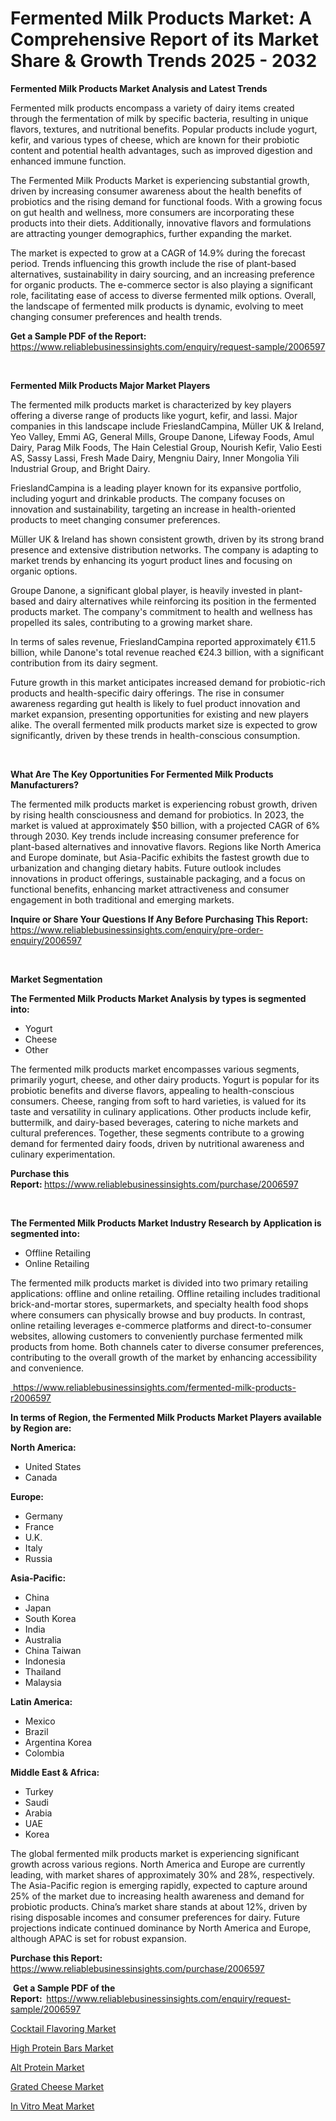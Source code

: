 <p><h1>Fermented Milk Products Market: A Comprehensive Report of its Market Share & Growth Trends 2025 - 2032</h1></p><p><strong>Fermented Milk Products Market Analysis and Latest Trends</strong></p>
<p><p>Fermented milk products encompass a variety of dairy items created through the fermentation of milk by specific bacteria, resulting in unique flavors, textures, and nutritional benefits. Popular products include yogurt, kefir, and various types of cheese, which are known for their probiotic content and potential health advantages, such as improved digestion and enhanced immune function. </p><p>The Fermented Milk Products Market is experiencing substantial growth, driven by increasing consumer awareness about the health benefits of probiotics and the rising demand for functional foods. With a growing focus on gut health and wellness, more consumers are incorporating these products into their diets. Additionally, innovative flavors and formulations are attracting younger demographics, further expanding the market. </p><p>The market is expected to grow at a CAGR of 14.9% during the forecast period. Trends influencing this growth include the rise of plant-based alternatives, sustainability in dairy sourcing, and an increasing preference for organic products. The e-commerce sector is also playing a significant role, facilitating ease of access to diverse fermented milk options. Overall, the landscape of fermented milk products is dynamic, evolving to meet changing consumer preferences and health trends.</p></p>
<p><strong>Get a Sample PDF of the Report:&nbsp;</strong> <a href="https://www.reliablebusinessinsights.com/enquiry/request-sample/2006597?utm_campaign=118&utm_medium=2&utm_source=Github&utm_content=ia&utm_term=14022025&utm_id=fermented-milk-products">https://www.reliablebusinessinsights.com/enquiry/request-sample/2006597</a></p>
<p>&nbsp;</p>
<p><strong>Fermented Milk Products Major Market Players</strong></p>
<p><p>The fermented milk products market is characterized by key players offering a diverse range of products like yogurt, kefir, and lassi. Major companies in this landscape include FrieslandCampina, Müller UK & Ireland, Yeo Valley, Emmi AG, General Mills, Groupe Danone, Lifeway Foods, Amul Dairy, Parag Milk Foods, The Hain Celestial Group, Nourish Kefir, Valio Eesti AS, Sassy Lassi, Fresh Made Dairy, Mengniu Dairy, Inner Mongolia Yili Industrial Group, and Bright Dairy.</p><p>FrieslandCampina is a leading player known for its expansive portfolio, including yogurt and drinkable products. The company focuses on innovation and sustainability, targeting an increase in health-oriented products to meet changing consumer preferences. </p><p>Müller UK & Ireland has shown consistent growth, driven by its strong brand presence and extensive distribution networks. The company is adapting to market trends by enhancing its yogurt product lines and focusing on organic options.</p><p>Groupe Danone, a significant global player, is heavily invested in plant-based and dairy alternatives while reinforcing its position in the fermented products market. The company's commitment to health and wellness has propelled its sales, contributing to a growing market share.</p><p>In terms of sales revenue, FrieslandCampina reported approximately €11.5 billion, while Danone's total revenue reached €24.3 billion, with a significant contribution from its dairy segment.</p><p>Future growth in this market anticipates increased demand for probiotic-rich products and health-specific dairy offerings. The rise in consumer awareness regarding gut health is likely to fuel product innovation and market expansion, presenting opportunities for existing and new players alike. The overall fermented milk products market size is expected to grow significantly, driven by these trends in health-conscious consumption.</p></p>
<p>&nbsp;</p>
<p><strong>What Are The Key Opportunities For Fermented Milk Products Manufacturers?</strong></p>
<p><p>The fermented milk products market is experiencing robust growth, driven by rising health consciousness and demand for probiotics. In 2023, the market is valued at approximately $50 billion, with a projected CAGR of 6% through 2030. Key trends include increasing consumer preference for plant-based alternatives and innovative flavors. Regions like North America and Europe dominate, but Asia-Pacific exhibits the fastest growth due to urbanization and changing dietary habits. Future outlook includes innovations in product offerings, sustainable packaging, and a focus on functional benefits, enhancing market attractiveness and consumer engagement in both traditional and emerging markets.</p></p>
<p><strong>Inquire or Share Your Questions If Any Before Purchasing This Report:</strong> <a href="https://www.reliablebusinessinsights.com/enquiry/pre-order-enquiry/2006597?utm_campaign=118&utm_medium=2&utm_source=Github&utm_content=ia&utm_term=14022025&utm_id=fermented-milk-products">https://www.reliablebusinessinsights.com/enquiry/pre-order-enquiry/2006597</a></p>
<p>&nbsp;</p>
<p><strong>Market Segmentation</strong></p>
<p><strong>The Fermented Milk Products Market Analysis by types is segmented into:</strong></p>
<p><ul><li>Yogurt</li><li>Cheese</li><li>Other</li></ul></p>
<p><p>The fermented milk products market encompasses various segments, primarily yogurt, cheese, and other dairy products. Yogurt is popular for its probiotic benefits and diverse flavors, appealing to health-conscious consumers. Cheese, ranging from soft to hard varieties, is valued for its taste and versatility in culinary applications. Other products include kefir, buttermilk, and dairy-based beverages, catering to niche markets and cultural preferences. Together, these segments contribute to a growing demand for fermented dairy foods, driven by nutritional awareness and culinary experimentation.</p></p>
<p><strong>Purchase this Report:&nbsp;</strong><a href="https://www.reliablebusinessinsights.com/purchase/2006597?utm_campaign=118&utm_medium=2&utm_source=Github&utm_content=ia&utm_term=14022025&utm_id=fermented-milk-products">https://www.reliablebusinessinsights.com/purchase/2006597</a></p>
<p>&nbsp;</p>
<p><strong>The Fermented Milk Products Market Industry Research by Application is segmented into:</strong></p>
<p><ul><li>Offline Retailing</li><li>Online Retailing</li></ul></p>
<p><p>The fermented milk products market is divided into two primary retailing applications: offline and online retailing. Offline retailing includes traditional brick-and-mortar stores, supermarkets, and specialty health food shops where consumers can physically browse and buy products. In contrast, online retailing leverages e-commerce platforms and direct-to-consumer websites, allowing customers to conveniently purchase fermented milk products from home. Both channels cater to diverse consumer preferences, contributing to the overall growth of the market by enhancing accessibility and convenience.</p></p>
<p><a href="https://www.reliablebusinessinsights.com/fermented-milk-products-r2006597?utm_campaign=118&utm_medium=2&utm_source=Github&utm_content=ia&utm_term=14022025&utm_id=fermented-milk-products">&nbsp;https://www.reliablebusinessinsights.com/fermented-milk-products-r2006597</a></p>
<p><strong>In terms of Region, the Fermented Milk Products Market Players available by Region are:</strong></p>
<p>
    <p> <strong> North America: </strong>
        <ul>
            <li>United States</li>
            <li>Canada</li>
        </ul>
        </p> 
    <p> <strong> Europe: </strong>
        <ul>
            <li>Germany</li>
            <li>France</li>
            <li>U.K.</li>
            <li>Italy</li>
            <li>Russia</li>
        </ul>
        </p> 
    <p> <strong> Asia-Pacific: </strong>
        <ul>
            <li>China</li>
            <li>Japan</li>
            <li>South Korea</li>
            <li>India</li>
            <li>Australia</li>
            <li>China Taiwan</li>
            <li>Indonesia</li>
            <li>Thailand</li>
            <li>Malaysia</li>
        </ul>
        </p> 
    <p> <strong> Latin America: </strong>
        <ul>
            <li>Mexico</li>
            <li>Brazil</li>
            <li>Argentina Korea</li>
            <li>Colombia</li>
        </ul>
        </p> 
    <p> <strong> Middle East & Africa: </strong>
        <ul>
            <li>Turkey</li>
            <li>Saudi</li>
            <li>Arabia</li>
            <li>UAE</li>
            <li>Korea</li>
        </ul>
    </p>
    </p>
<p><p>The global fermented milk products market is experiencing significant growth across various regions. North America and Europe are currently leading, with market shares of approximately 30% and 28%, respectively. The Asia-Pacific region is emerging rapidly, expected to capture around 25% of the market due to increasing health awareness and demand for probiotic products. China’s market share stands at about 12%, driven by rising disposable incomes and consumer preferences for dairy. Future projections indicate continued dominance by North America and Europe, although APAC is set for robust expansion.</p></p>
<p><strong>Purchase this Report: </strong><a href="https://www.reliablebusinessinsights.com/purchase/2006597?utm_campaign=118&utm_medium=2&utm_source=Github&utm_content=ia&utm_term=14022025&utm_id=fermented-milk-products">https://www.reliablebusinessinsights.com/purchase/2006597</a></p>
<p>&nbsp;<strong>Get a Sample PDF of the Report:&nbsp;&nbsp;</strong><a href="https://www.reliablebusinessinsights.com/enquiry/request-sample/2006597?utm_campaign=118&utm_medium=2&utm_source=Github&utm_content=ia&utm_term=14022025&utm_id=fermented-milk-products">https://www.reliablebusinessinsights.com/enquiry/request-sample/2006597</a></p>
<p><strong></strong></p>
<p><p><a href="https://github.com/itayjedhe/Market-Research-Report-List-1/blob/main/cocktail-flavoring-market.md?utm_campaign=118&utm_medium=2&utm_source=Github&utm_content=ia&utm_term=14022025&utm_id=fermented-milk-products">Cocktail Flavoring Market</a></p><p><a href="https://github.com/sandoyjonet/Market-Research-Report-List-1/blob/main/high-protein-bars-market.md?utm_campaign=118&utm_medium=2&utm_source=Github&utm_content=ia&utm_term=14022025&utm_id=fermented-milk-products">High Protein Bars Market</a></p><p><a href="https://github.com/celpabembes/Market-Research-Report-List-1/blob/main/alt-protein-market.md?utm_campaign=118&utm_medium=2&utm_source=Github&utm_content=ia&utm_term=14022025&utm_id=fermented-milk-products">Alt Protein Market</a></p><p><a href="https://github.com/voetzeszuh/Market-Research-Report-List-1/blob/main/grated-cheese-market.md?utm_campaign=118&utm_medium=2&utm_source=Github&utm_content=ia&utm_term=14022025&utm_id=fermented-milk-products">Grated Cheese Market</a></p><p><a href="https://github.com/aksayvoogdt/Market-Research-Report-List-1/blob/main/in-vitro-meat-market.md?utm_campaign=118&utm_medium=2&utm_source=Github&utm_content=ia&utm_term=14022025&utm_id=fermented-milk-products">In Vitro Meat Market</a></p></p>